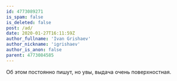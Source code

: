 ```yaml
---
id: 4773089271
is_spam: false
is_deleted: false
post: /ad/
date: 2020-01-27T16:11:59Z
author_fullname: 'Ivan Grishaev'
author_nickname: 'igrishaev'
author_is_anon: false
parent: 4773084585
---
```


<p>Об этом постоянно пишут, но увы, выдача очень поверхностная.</p>
